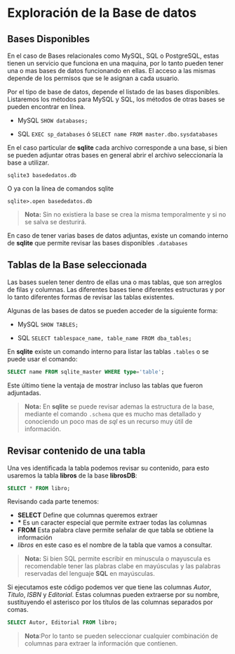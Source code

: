 # Exploración de la Base de datos

## Bases Disponibles

En el caso de Bases relacionales como MySQL, SQL o PostgreSQL, estas tienen un servicio que funciona en una maquina, por
lo tanto pueden tener una o mas bases de datos funcionando en ellas. El acceso a las mismas depende de los permisos que
se le asignan a cada usuario. 

Por el tipo de base de datos, depende el listado de las bases disponibles. Listaremos los métodos para MySQL y SQL, los
métodos de otras bases se pueden encontrar en línea.

- MySQL `SHOW databases;`

- SQL `EXEC sp_databases` ó `SELECT name FROM master.dbo.sysdatabases`

En el caso particular de **sqlite** cada archivo corresponde a una base, si bien se pueden adjuntar otras bases en
general abrir el archivo seleccionaría la base a utilizar.

```code
sqlite3 basededatos.db
```

O ya con la línea de comandos sqlite 

```code
sqlite>.open basededatos.db
```

>**Nota:**
> Sin no existiera la base se crea la misma temporalmente y si no se salva se desturirá.

En caso de tener varias bases de datos adjuntas, existe un comando interno de **sqlite** que permite revisar las bases
disponibles `.databases` 

## Tablas de la Base seleccionada

Las bases suelen tener dentro de ellas una o mas tablas, que son arreglos de filas y columnas. 
Las diferentes bases tiene diferentes estructuras y por lo tanto diferentes formas de revisar las tablas existentes.

Algunas de las bases de datos se pueden acceder de la siguiente forma:

- MySQL `SHOW TABLES;`

- SQL `SELECT tablespace_name, table_name FROM dba_tables;`

En **sqlite** existe un comando interno para listar las tablas `.tables` o se puede usar el comando:

```sql
SELECT name FROM sqlite_master WHERE type='table';
```
Este último tiene la ventaja de mostrar incluso las tablas que fueron adjuntadas.

> **Nota:**
> En **sqlite** se puede revisar ademas la estructura de la base, mediante el comando `.schema` que es mucho mas
> detallado y conociendo un poco mas de _sql_ es un recurso muy útil de información.

## Revisar contenido de una tabla

Una ves identificada la tabla podemos revisar su contenido, para esto usaremos la tabla **libros** de la base
**librosDB**:

```sql
SELECT * FROM libro;
```

Revisando cada parte tenemos:

- **SELECT** Define que columnas queremos extraer
- **\*** Es un caracter especial que permite extraer todas las columnas
- **FROM** Esta palabra clave permite señalar de que tabla se obtiene la información 
- _libros_ en este caso es el nombre de la tabla que vamos a consultar.

> **Nota:**
> Si bien SQL permite escribir en minuscula o mayuscula es recomendable tener las plabras clabe en mayúsculas y las
> palabras reservadas del lenguaje **SQL** en mayúsculas.

Si ejecutamos este código podemos ver que tiene las columnas _Autor_, _Titulo_, _ISBN_ y _Editorial_.
Estas columnas pueden extraerse por su nombre, sustituyendo el asterisco por los títulos de las columnas separados por
comas.

```sql
SELECT Autor, Editorial FROM libro;
```

>__Nota__:Por lo tanto se pueden seleccionar cualquier combinación de columnas para extraer la información que contienen.

